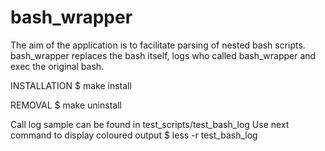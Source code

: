 # bash_wrapper

The aim of the application is to facilitate parsing of nested bash scripts.
bash_wrapper replaces the bash itself, logs who called bash_wrapper and exec the original bash.

INSTALLATION
$ make install

REMOVAL
$ make uninstall

Call log sample can be found in test_scripts/test_bash_log
Use next command to display coloured output
$ less -r test_bash_log


